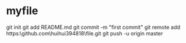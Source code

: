 # myfile
git init 
git add README.md
git commit -m "first commit"
git remote add https:\\github.com\huihui394818\file.git
git push -u origin master
